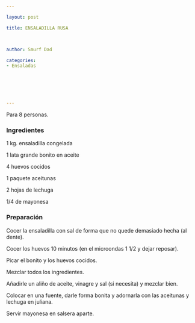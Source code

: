 ```yaml
---

layout: post

title: ENSALADILLA RUSA



author: Smurf Dad

categories:
- Ensaladas






---
```


Para 8 personas.

<h3>Ingredientes</h3>

1 kg. ensaladilla congelada

1 lata grande bonito en aceite

4 huevos cocidos

1 paquete aceitunas

2 hojas de lechuga

1/4 de mayonesa

<h3>Preparación</h3>

Cocer la ensaladilla con sal de forma que no quede demasiado hecha (al dente).

Cocer los huevos 10 minutos (en el microondas 1 1/2 y dejar reposar).

Picar el bonito y los huevos cocidos.

Mezclar todos los ingredientes.

Añadirle un aliño de aceite, vinagre y sal (si necesita) y mezclar bien.

Colocar en una fuente, darle forma bonita y adornarla con las aceitunas y lechuga en juliana.

Servir mayonesa en salsera aparte.

